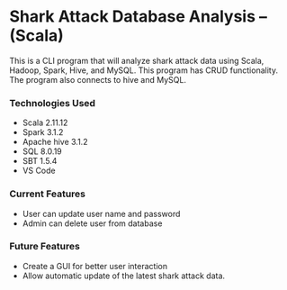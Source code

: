 # Shark Attack Database Analysis – (Scala)

This is a CLI program that will analyze shark attack data using Scala, Hadoop, Spark, Hive, and MySQL. 
This program has CRUD functionality. The program also connects to hive and MySQL.



### Technologies Used
- Scala  2.11.12
- Spark 3.1.2
- Apache hive 3.1.2
- SQL  8.0.19
- SBT 1.5.4
- VS Code



### Current Features
- User can update user name and password
- Admin can delete user from database


### Future Features
- Create a GUI for better user interaction
- Allow automatic update of the latest shark attack data.
